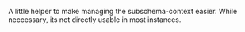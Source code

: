 A little helper to make managing the subschema-context easier.  While neccessary,
its not directly usable in most instances.
